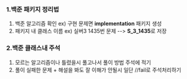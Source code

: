 ### 1.백준 패키지 정리법
1) 백준 알고리즘 확인 ex) 구현 문제면 **implementation** 패키지 생성
2) 패키지 내 클래스 이름 ex) 실버3 1435번 문제 --> **S_3_1435**로 저장

### 2.백준 클래스내 주석
1) 모르는 알고리즘이나 틀렸을시 풀고나서 풀이 방법 주석에 적기
2) 풀이 실패한 문제 + 해설을 봐도 잘 이해가 안될시 일단 //fail로 주석처리하기

